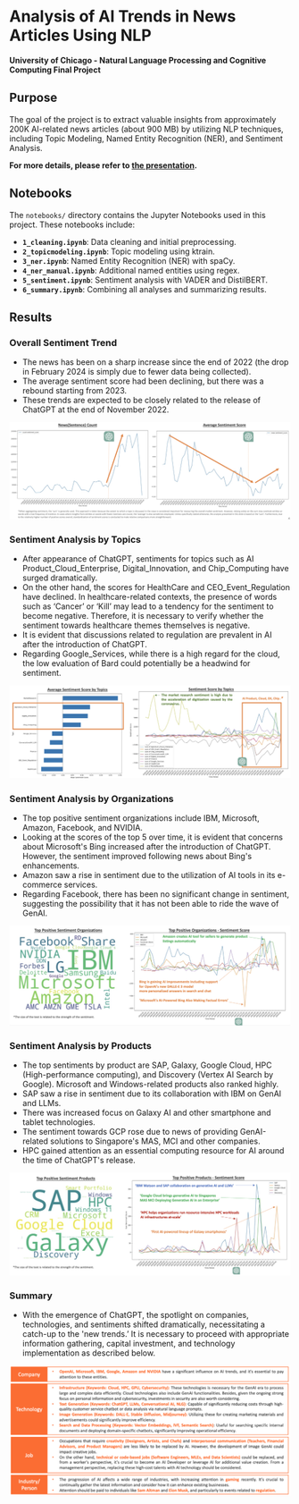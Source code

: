 # Analysis of AI Trends in News Articles Using NLP

**University of Chicago - Natural Language Processing and Cognitive Computing Final Project**

## Purpose
The goal of the project is to extract valuable insights from approximately 200K AI-related news articles (about 900 MB) by utilizing NLP techniques, including Topic Modeling, Named Entity Recognition (NER), and Sentiment Analysis.

**For more details, please refer to [the presentation](slides/presentation.pdf).**

## Notebooks 
The `notebooks/` directory contains the Jupyter Notebooks used in this project. These notebooks include: 
-  **`1_cleaning.ipynb`**: Data cleaning and initial preprocessing. 
-  **`2_topicmodeling.ipynb`**: Topic modeling using ktrain.
-  **`3_ner.ipynb`**: Named Entity Recognition (NER) with spaCy.
- **`4_ner_manual.ipynb`**: Additional named entities using regex.
- **`5_sentiment.ipynb`**: Sentiment analysis with VADER and DistilBERT.
- **`6_summary.ipynb`**: Combining all analyses and summarizing results.

## Results
### Overall Sentiment Trend
- The news has been on a sharp increase since the end of 2022 (the drop in February 2024 is simply due to fewer data being collected). 
- The average sentiment score had been declining, but there was a rebound starting from 2023.  
- These trends are expected to be closely related to the release of ChatGPT at the end of November 2022.

![sentiment_overall](images/sentiment_overall.png)

### Sentiment Analysis by Topics
- After appearance of ChatGPT, sentiments for topics such as AI Product_Cloud_Enterprise, Digital_Innovation, and Chip_Computing have surged dramatically. 
- On the other hand, the scores for HealthCare and CEO_Event_Regulation have declined. In healthcare-related contexts, the presence of words such as ‘Cancer’ or ‘Kill’ may lead to a tendency for the sentiment to become negative. Therefore, it is necessary to verify whether the sentiment towards healthcare themes themselves is negative.
- It is evident that discussions related to regulation are prevalent in AI after the introduction of ChatGPT.
- Regarding Google_Services, while there is a high regard for the cloud, the low evaluation of Bard could potentially be a headwind for sentiment.

![sentiment_topics](images/sentiment_topics.png)

### Sentiment Analysis by Organizations
- The top positive sentiment organizations include IBM, Microsoft, Amazon, Facebook, and NVIDIA.
-  Looking at the scores of the top 5 over time, it is evident that concerns about Microsoft's Bing increased after the introduction of ChatGPT. However, the sentiment improved following news about Bing's enhancements.
-  Amazon saw a rise in sentiment due to the utilization of AI tools in its e-commerce services.
-  Regarding Facebook, there has been no significant change in sentiment, suggesting the possibility that it has not been able to ride the wave of GenAI.

![sentiment_organizations](images/sentiment_organizations.png)

### Sentiment Analysis by Products
- The top sentiments by product are SAP, Galaxy, Google Cloud, HPC (High-performance computing), and Discovery (Vertex AI Search by Google). Microsoft and Windows-related products also ranked highly.
-   SAP saw a rise in sentiment due to its collaboration with IBM on GenAI and LLMs.
-   There was increased focus on Galaxy AI and other smartphone and tablet technologies.
-   The sentiment towards GCP rose due to news of providing GenAI-related solutions to Singapore's MAS, MCI and other companies.
-   HPC gained attention as an essential computing resource for AI around the time of ChatGPT's release.

![sentiment_products](images/sentiment_products.png)

### Summary
- With the emergence of ChatGPT, the spotlight on companies, technologies, and sentiments shifted dramatically, necessitating a catch-up to the 'new trends.’ It is necessary to proceed with appropriate information gathering, capital investment, and technology implementation as described below.

![summary](images/summary.png)
